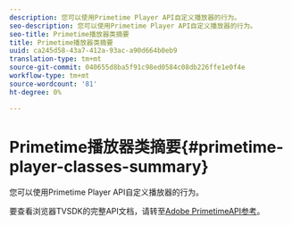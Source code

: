 ```yaml
---
description: 您可以使用Primetime Player API自定义播放器的行为。
seo-description: 您可以使用Primetime Player API自定义播放器的行为。
seo-title: Primetime播放器类摘要
title: Primetime播放器类摘要
uuid: ca245d58-43a7-412a-93ac-a90d664b0eb9
translation-type: tm+mt
source-git-commit: 040655d8ba5f91c98ed0584c08db226ffe1e0f4e
workflow-type: tm+mt
source-wordcount: '81'
ht-degree: 0%

---
```



# Primetime播放器类摘要{#primetime-player-classes-summary}

您可以使用Primetime Player API自定义播放器的行为。

要查看浏览器TVSDK的完整API文档，请转至[Adobe PrimetimeAPI参考](https://help.adobe.com/en_US/primetime/api/index.html#api-Adobe_Primetime_API_References)。
